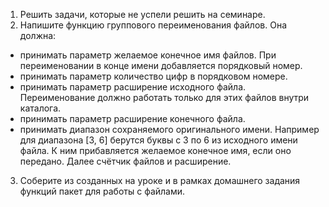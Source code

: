 1. Решить задачи, которые не успели решить на семинаре.
2. Напишите функцию группового переименования файлов. Она должна:
- принимать параметр желаемое конечное имя файлов. При переименовании в конце имени добавляется порядковый номер.
- принимать параметр количество цифр в порядковом номере.
- принимать параметр расширение исходного файла. Переименование должно работать только для этих файлов внутри каталога.
- принимать параметр расширение конечного файла.
- принимать диапазон сохраняемого оригинального имени. 
Например для диапазона [3, 6] берутся буквы с 3 по 6 из исходного имени файла. 
К ним прибавляется желаемое конечное имя, если оно передано. Далее счётчик файлов и расширение. 
3. Соберите из созданных на уроке и в рамках домашнего задания функций пакет для работы с файлами.